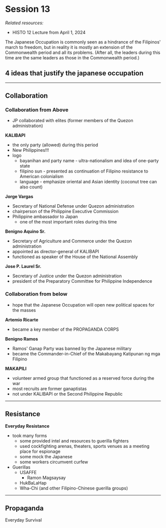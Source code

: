 # Session 13
*Related resources:*
- HISTO 12 Lecture from April 1, 2024

The Japanese Occupation is commonly seen as a hindrance of the Filipinos' march to freedom, but in reality it is mostly an extension of the Commonwealth period and all its problems. (After all, the leaders during this time are the same leaders as those in the Commonwealth period.)

4 ideas that justify the japanese occupation
- 

---

## Collaboration
### Collaboration from Above
- JP collaborated with elites (former members of the Quezon administration)

**KALIBAPI**
- the only party (allowed) during this period
- New Philippines!!!
- logo
	- bayanihan and party name - ultra-nationalism and idea of one-party state
	- filipino sun - presented as continuation of Filipino resistance to American colonialism
	- language - emphasize oriental and Asian identity (coconut tree can also count)

**Jorge Vargas**
- Secretary of National Defense under Quezon administration
- chairperson of the Philippine Executive Commission
- Philippine ambassador to Japan
	- one of the most important roles during this time

**Benigno Aquino Sr.**
- Secretary of Agriculture and Commerce under the Quezon administration
- appointed as director-general of KALIBAPI
- functioned as speaker of the House of the National Assembly

**Jose P. Laurel Sr.**
- Secretary of Justice under the Quezon administration
- president of the Preparatory Committee for Philippine Independence

### Collaboration from below
- hope that the Japanese Occupation will open new political spaces for the masses

**Artemio Ricarte**
- became a key member of the PROPAGANDA CORPS

**Benigno Ramos**
- Ramos' Ganap Party was banned by the Japanese military
- became the Commander-in-Chief of the Makabayang Katipunan ng mga Filipino

**MAKAPILI**
- volunteer armed group that functioned as a reserved force during the war
- most recruits are former ganaptistas
- not under KALIBAPI or the Second Philippine Republic

---

## Resistance

**Everyday Resistance**
- took many forms
	- some provided intel and resources to guerilla fighters
	- used cockfighting arenas, theaters, sports venues as a meeting place for espionage
	- some mock the Japanese
	- some workers circumvent curfew
- Guerillas
	- USAFFE
		- Ramon Magsaysay
	- HukBaLaHap
	- Wha-Chi (and other Filipino-Chinese guerilla groups)

---

## Propaganda
Everyday Survival
